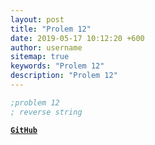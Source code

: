 ```yaml
---
layout: post
title: "Prolem 12"
date: 2019-05-17 10:12:20 +600
author: username
sitemap: true
keywords: "Prolem 12"
description: "Prolem 12"
---
```


```asm
;problem 12
; reverse string
```


[**`GitHub`**](https://github.com/mortuzahossain/assembly/tree/master)
